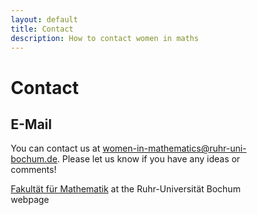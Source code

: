 ```yaml
---
layout: default
title: Contact
description: How to contact women in maths
---
```


<head>
  <meta name="viewport" content="width=device-width, initial-scale=1">
  <style>
  * {
    box-sizing: border-box;
  }
.rub_logo {
    width: 25%;
    border-radius: 25px;
    margin-left: auto;
    margin-right: auto;
    display: block;
} 
  </style>
  </head>

<h1>Contact</h1>

## E-Mail

You can contact us at  <a mailto:="women-in-mathematics@ruhr-uni-bochum.de">women-in-mathematics@ruhr-uni-bochum.de</a>.
Please let us know if you have any ideas or comments!
<!-- <img src="rub.svg" class="rub_logo"> -->

[Fakultät für Mathematik](https://math.ruhr-uni-bochum.de/) at the Ruhr-Universität Bochum webpage
